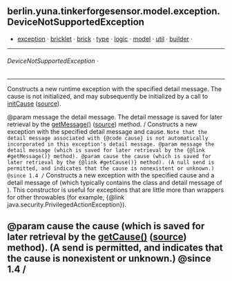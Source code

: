 
## berlin.yuna.tinkerforgesensor.model.exception.DeviceNotSupportedException
* [exception](readmeDoc/berlin/yuna/tinkerforgesensor/model/exception/README.md) · [bricklet](readmeDoc/berlin/yuna/tinkerforgesensor/model/sensor/bricklet/README.md) · [brick](readmeDoc/berlin/yuna/tinkerforgesensor/model/sensor/brick/README.md) · [type](readmeDoc/berlin/yuna/tinkerforgesensor/model/type/README.md) · [logic](readmeDoc/berlin/yuna/tinkerforgesensor/logic/README.md) · [model](readmeDoc/berlin/yuna/tinkerforgesensor/model/README.md) · [util](readmeDoc/berlin/yuna/tinkerforgesensor/util/README.md) · [builder](readmeDoc/berlin/yuna/tinkerforgesensor/model/builder/README.md) · 

---
###### DeviceNotSupportedException · 

---

 Constructs a new runtime exception with the specified detail message.
 The cause is not initialized, and may subsequently be initialized by a
 call to [initCause](readmeDoc/berlin/yuna/tinkerforgesensor/model/exception/DeviceNotSupportedException.md) ([source](src/main/java/berlin/yuna/tinkerforgesensor/model/exception/DeviceNotSupportedException.java)).

 @param message the detail message. The detail message is saved for
                later retrieval by the [getMessage()](readmeDoc/berlin/yuna/tinkerforgesensor/model/exception/DeviceNotSupportedException.md) ([source](src/main/java/berlin/yuna/tinkerforgesensor/model/exception/DeviceNotSupportedException.java)) method.
/
 Constructs a new exception with the specified detail message and
 cause.  `Note that the detail message associated with {@code cause} is not automatically incorporated in this exception's detail message. @param message the detail message (which is saved for later retrieval by the {@link #getMessage()} method). @param cause the cause (which is saved for later retrieval by the {@link #getCause()} method). (A null send is permitted, and indicates that the cause is nonexistent or unknown.) @since 1.4 /`
 Constructs a new exception with the specified cause and a detail
 message of  (which
 typically contains the class and detail message of ).
 This constructor is useful for exceptions that are little more than
 wrappers for other throwables (for example, {@link
 java.security.PrivilegedActionException}).

 @param cause the cause (which is saved for later retrieval by the
              [getCause()](readmeDoc/berlin/yuna/tinkerforgesensor/model/exception/DeviceNotSupportedException.md) ([source](src/main/java/berlin/yuna/tinkerforgesensor/model/exception/DeviceNotSupportedException.java)) method).  (A  send is
              permitted, and indicates that the cause is nonexistent or
              unknown.)
 @since 1.4
/
--- 
